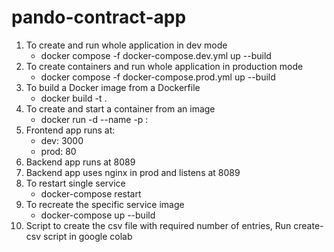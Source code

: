 # pando-contract-app

1. To create and run whole application in dev mode
   - docker compose -f docker-compose.dev.yml up --build
2. To create containers and run whole application in production mode
   - docker compose -f docker-compose.prod.yml up --build
3. To build a Docker image from a Dockerfile
   - docker build -t <image-name> .
4. To create and start a container from an image
   - docker run -d --name <container-name> -p <host-port>:<container-port> <image-name>
5. Frontend app runs at: 
   - dev: 3000
   - prod: 80
6. Backend app runs at 8089
7. Backend app uses nginx in prod and listens at 8089
8. To restart single service
   - docker-compose restart <service-name1> <service-name2>
9. To recreate the specific service image
   - docker-compose up --build <service-name> 
10. Script to create the csv file with required number of entries, Run create-csv script in google colab